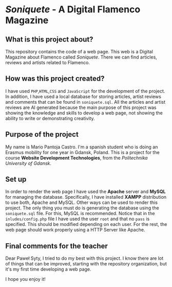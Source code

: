 # *Soniquete* - A Digital Flamenco Magazine

## What is this project about?
This repository contains the code of a web page. This web is a Digital Magazine about Flamenco called *Soniquete*. There we can find articles, reviews and artists related to Flamenco. 

## How was this project created?
I have used `PHP`,`HTML`,`CSS` and `JavaScript` for the development of the project. In addition, I have used a local database for storing articles, artist reviews and comments that can be found in `soniquete.sql`. 
All the articles and artist reviews are AI generated because the main purpose of this project was showing
the knowledge and skills to develop a web page, not showing the ability to write or demonstrating creativity.

## Purpose of the project
My name is Mario Pantoja Castro. I'm a spanish student who is doing an Erasmus mobility for one year in Gdansk, Poland. This is a project for the course **Website Development Technologies**, from the *Politechnika University of Gdansk*. 

## Set up
In order to render the web page I have used the **Apache** server and **MySQL** for managing the database. 
Specifically, I have installed **XAMPP** distribution to use both, Apache and MySQL. 
Other ways can be used to render this project. The only thing you must do is generating the database using
the `soniquete.sql` file. For this, MySQL is recommended. Notice that in the `inludes/config.php` file I have 
used the user `root` and that no `pass` is specified. This should be modified depending on each user.
For the rest, the web page should work properly using a HTTP Server like Apache.

## Final comments for the teacher
Dear Paweł Syty, I tried to do my best with this project. I know there are lot of things that can be improved,
starting with the repository organization, but it's my first time developing a web page. 

I hope you enjoy it!
